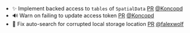 - ✨ Implement backed access to `tables` of `SpatialData`  [PR](https://github.com/laminlabs/lamindb/pull/2968) [@Koncopd](https://github.com/Koncopd)
- 🔊 Warn on failing to update access token [PR](https://github.com/laminlabs/lamindb-setup/pull/1110) [@Koncopd](https://github.com/Koncopd)
- 🐛 Fix auto-search for corrupted local storage location [PR](https://github.com/laminlabs/lamindb-setup/pull/1109) [@falexwolf](https://github.com/falexwolf)
